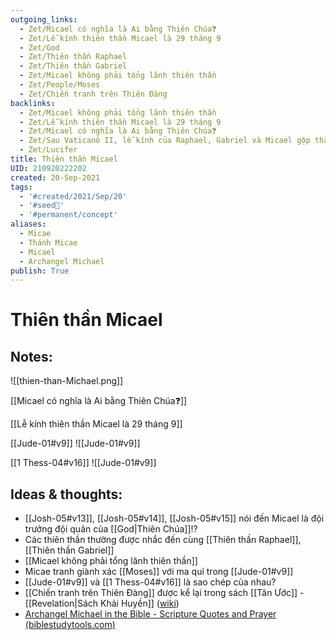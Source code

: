 ```yaml
---
outgoing_links:
  - Zet/Micael có nghĩa là Ai bằng Thiên Chúa❓
  - Zet/Lễ kính thiên thần Micael là 29 tháng 9
  - Zet/God
  - Zet/Thiên thần Raphael
  - Zet/Thiên thần Gabriel
  - Zet/Micael không phải tổng lãnh thiên thần
  - Zet/People/Moses
  - Zet/Chiến tranh trên Thiên Đàng
backlinks:
  - Zet/Micael không phải tổng lãnh thiên thần
  - Zet/Lễ kính thiên thần Micael là 29 tháng 9
  - Zet/Micael có nghĩa là Ai bằng Thiên Chúa❓
  - Zet/Sau Vaticanô II, lễ kính của Raphael, Gabriel và Micael gộp thành một
  - Zet/Lucifer
title: Thiên thần Micael
UID: 210920222202
created: 20-Sep-2021
tags:
  - '#created/2021/Sep/20'
  - '#seed🥜'
  - '#permanent/concept'
aliases:
  - Micae
  - Thánh Micae
  - Micael
  - Archangel Michael
publish: True
---
```

# Thiên thần Micael

## Notes:
![[thien-than-Michael.png]]

[[Micael có nghĩa là Ai bằng Thiên Chúa❓]]

[[Lễ kính thiên thần Micael là 29 tháng 9]]

[[Jude-01#v9]]
![[Jude-01#v9]]

[[1 Thess-04#v16]]
![[Jude-01#v9]]


## Ideas & thoughts:
- [[Josh-05#v13]], [[Josh-05#v14]], [[Josh-05#v15]] nói đến Micael là đội trưởng đội quân của [[God|Thiên Chúa]]!?
- Các thiên thần thường được nhắc đến cùng [[Thiên thần Raphael]], [[Thiên thần Gabriel]]
- [[Micael không phải tổng lãnh thiên thần]]
- Micae tranh giành xác [[Moses]] với ma quỉ trong [[Jude-01#v9]]
- [[Jude-01#v9]] và [[1 Thess-04#v16]] là sao chép của nhau?
- [[Chiến tranh trên Thiên Đàng]] được kể lại trong sách [[Tân Ước]] - [[Revelation|Sách Khải Huyền]] ([wiki](https://vi.wikipedia.org/wiki/T%E1%BB%95ng_l%C3%A3nh_thi%C3%AAn_th%E1%BA%A7n_Micae))
- [Archangel Michael in the Bible - Scripture Quotes and Prayer (biblestudytools.com)](https://www.biblestudytools.com/topical-verses/archangel-michael-in-the-bible/)
